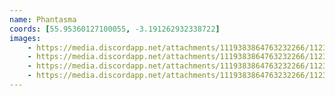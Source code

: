 ```yaml
---
name: Phantasma
coords: [55.95360127100055, -3.191262932338722]
images:
    - https://media.discordapp.net/attachments/1119383864763232266/1123897358976036865/PXL_20230629_0727554192.jpg?width=1080&height=607
    - https://media.discordapp.net/attachments/1119383864763232266/1123897407982280755/PXL_20230629_0744213852.jpg?width=1080&height=608
    - https://media.discordapp.net/attachments/1119383864763232266/1123897620943867904/PXL_20230629_061026775.jpg?width=607&height=808
    - https://media.discordapp.net/attachments/1119383864763232266/1123897673989230602/PXL_20230629_0618175532.jpg?width=703&height=808
---
```

